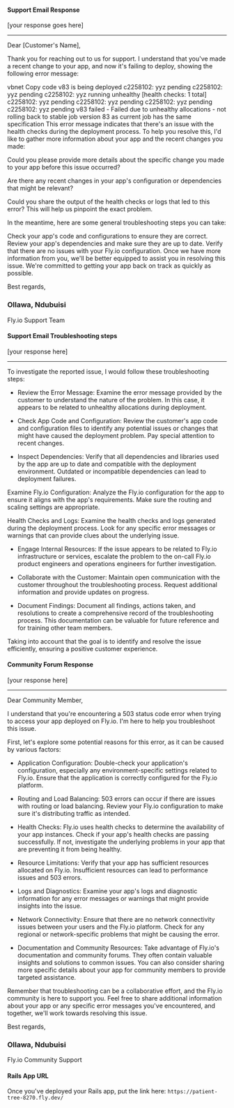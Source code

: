 #### Support Email Response

[your response goes here]

---

Dear [Customer's Name],

Thank you for reaching out to us for support. I understand that you've made a recent change to your app, and now it's failing to deploy, showing the following error message:

vbnet
Copy code
v83 is being deployed 
c2258102: yyz pending 
c2258102: yyz pending 
c2258102: yyz running unhealthy [health checks: 1 total] 
c2258102: yyz pending 
c2258102: yyz pending 
c2258102: yyz pending 
c2258102: yyz pending v83 failed - Failed due to unhealthy allocations - not rolling back to stable job version 83 as current job has the same specification
This error message indicates that there's an issue with the health checks during the deployment process. To help you resolve this, I'd like to gather more information about your app and the recent changes you made:

Could you please provide more details about the specific change you made to your app before this issue occurred?

Are there any recent changes in your app's configuration or dependencies that might be relevant?

Could you share the output of the health checks or logs that led to this error? This will help us pinpoint the exact problem.

In the meantime, here are some general troubleshooting steps you can take:

Check your app's code and configurations to ensure they are correct.
Review your app's dependencies and make sure they are up to date.
Verify that there are no issues with your Fly.io configuration.
Once we have more information from you, we'll be better equipped to assist you in resolving this issue. We're committed to getting your app back on track as quickly as possible.

Best regards,
### Ollawa, Ndubuisi
Fly.io Support Team




#### Support Email Troubleshooting steps

[your response here]

---
To investigate the reported issue, I would follow these troubleshooting steps:

- Review the Error Message: Examine the error message provided by the customer to understand the nature of the problem. In this case, it appears to be related to unhealthy allocations during deployment.

- Check App Code and Configuration: Review the customer's app code and configuration files to identify any potential issues or changes that might have caused the deployment problem. Pay special attention to recent changes.

- Inspect Dependencies: Verify that all dependencies and libraries used by the app are up to date and compatible with the deployment environment. Outdated or incompatible dependencies can lead to deployment failures.

Examine Fly.io Configuration: Analyze the Fly.io configuration for the app to ensure it aligns with the app's requirements. Make sure the routing and scaling settings are appropriate.

Health Checks and Logs: Examine the health checks and logs generated during the deployment process. Look for any specific error messages or warnings that can provide clues about the underlying issue.

- Engage Internal Resources: If the issue appears to be related to Fly.io infrastructure or services, escalate the problem to the on-call Fly.io product engineers and operations engineers for further investigation.

- Collaborate with the Customer: Maintain open communication with the customer throughout the troubleshooting process. Request additional information and provide updates on progress.

- Document Findings: Document all findings, actions taken, and resolutions to create a comprehensive record of the troubleshooting process. This documentation can be valuable for future reference and for training other team members.

Taking into account that the goal is to identify and resolve the issue efficiently, ensuring a positive customer experience.



#### Community Forum Response

[your response here]

---

Dear Community Member,

I understand that you're encountering a 503 status code error when trying to access your app deployed on Fly.io. I'm here to help you troubleshoot this issue.

First, let's explore some potential reasons for this error, as it can be caused by various factors:

- Application Configuration: Double-check your application's configuration, especially any environment-specific settings related to Fly.io. Ensure that the application is correctly configured for the Fly.io platform.

- Routing and Load Balancing: 503 errors can occur if there are issues with routing or load balancing. Review your Fly.io configuration to make sure it's distributing traffic as intended.

- Health Checks: Fly.io uses health checks to determine the availability of your app instances. Check if your app's health checks are passing successfully. If not, investigate the underlying problems in your app that are preventing it from being healthy.

- Resource Limitations: Verify that your app has sufficient resources allocated on Fly.io. Insufficient resources can lead to performance issues and 503 errors.

- Logs and Diagnostics: Examine your app's logs and diagnostic information for any error messages or warnings that might provide insights into the issue.

- Network Connectivity: Ensure that there are no network connectivity issues between your users and the Fly.io platform. Check for any regional or network-specific problems that might be causing the error.

- Documentation and Community Resources: Take advantage of Fly.io's documentation and community forums. They often contain valuable insights and solutions to common issues. You can also consider sharing more specific details about your app for community members to provide targeted assistance.

Remember that troubleshooting can be a collaborative effort, and the Fly.io community is here to support you. Feel free to share additional information about your app or any specific error messages you've encountered, and together, we'll work towards resolving this issue.

Best regards,
### Ollawa, Ndubuisi
Fly.io Community Support


#### Rails App URL

Once you've deployed your Rails app, put the link here: `https://patient-tree-8270.fly.dev/`